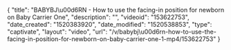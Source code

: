 {
    "title": "BABYBJ\u00d6RN - How to use the facing-in position for newborn on Baby Carrier One",
    "description": "",
    "videoid": "153622753",
    "date_created": "1520383920",
    "date_modified": "1520538853",
    "type": "captivate",
    "layout": "video",
    "url": "\/v\/babybj\u00d6rn-how-to-use-the-facing-in-position-for-newborn-on-baby-carrier-one-1-mp4\/153622753"
}